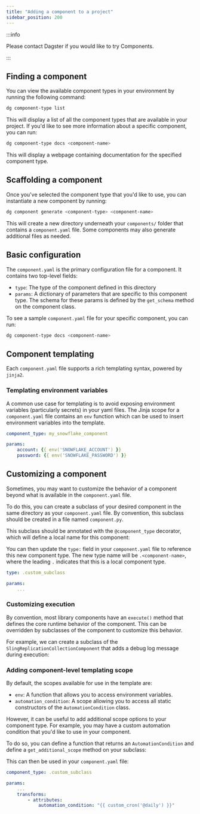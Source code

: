 ```yaml
---
title: "Adding a component to a project"
sidebar_position: 200
---
```


:::info

Please contact Dagster if you would like to try Components.

:::

## Finding a component

You can view the available component types in your environment by running the following command:

```bash
dg component-type list
```

This will display a list of all the component types that are available in your project. If you'd like to see more information about a specific component, you can run:

```bash
dg component-type docs <component-name>
```

This will display a webpage containing documentation for the specified component type.

## Scaffolding a component

Once you've selected the component type that you'd like to use, you can instantiate a new component by running:

```bash
dg component generate <component-type> <component-name>
```

This will create a new directory underneath your `components/` folder that contains a `component.yaml` file. Some components may also generate additional files as needed.

## Basic configuration

The `component.yaml` is the primary configuration file for a component. It contains two top-level fields:

- `type`: The type of the component defined in this directory
- `params`: A dictionary of parameters that are specific to this component type. The schema for these params is defined by the `get_schema` method on the component class.

To see a sample `component.yaml` file for your specific component, you can run:

```bash
dg component-type docs <component-name>
```

## Component templating

Each `component.yaml` file supports a rich templating syntax, powered by `jinja2`.

### Templating environment variables

A common use case for templating is to avoid exposing environment variables (particularly secrets) in your yaml files. The Jinja scope for a `component.yaml` file contains an `env` function which can be used to insert environment variables into the template.

```yaml
component_type: my_snowflake_component

params:
    account: {{ env('SNOWFLAKE_ACCOUNT') }}
    password: {{ env('SNOWFLAKE_PASSWORD') }}
```

## Customizing a component

Sometimes, you may want to customize the behavior of a component beyond what is available in the `component.yaml` file.

To do this, you can create a subclass of your desired component in the same directory as your `component.yaml` file. By convention, this subclass should be created in a file named `component.py`.

This subclass should be annotated with the `@component_type` decorator, which will define a local name for this component:


<CodeExample path="docs_beta_snippets/docs_beta_snippets/guides/components/custom-subclass/basic-subclass.py" language="python" />

You can then update the `type:` field in your `component.yaml` file to reference this new component type. The new type name will be `.<component-name>`, where the leading `.` indicates that this is a local component type.

```yaml
type: .custom_subclass

params:
    ...
```

### Customizing execution

By convention, most library components have an `execute()` method that defines the core runtime behavior of the component. This can be overridden by subclasses of the component to customize this behavior.

For example, we can create a subclass of the `SlingReplicationCollectionComponent` that adds a debug log message during execution:

<CodeExample path="docs_beta_snippets/docs_beta_snippets/guides/components/custom-subclass/debug-mode.py" language="python" />


### Adding component-level templating scope

By default, the scopes available for use in the template are:

- `env`: A function that allows you to access environment variables.
- `automation_condition`: A scope allowing you to access all static constructors of the `AutomationCondition` class.

However, it can be useful to add additional scope options to your component type. For example, you may have a custom automation condition that you'd like to use in your component.

To do so, you can define a function that returns an `AutomationCondition` and define a `get_additional_scope` method on your subclass:

<CodeExample path="docs_beta_snippets/docs_beta_snippets/guides/components/custom-subclass/custom-scope.py" language="python" />

This can then be used in your `component.yaml` file:

```yaml
component_type: .custom_subclass

params:
    ...
    transforms:
        - attributes:
            automation_condition: "{{ custom_cron('@daily') }}"
```

